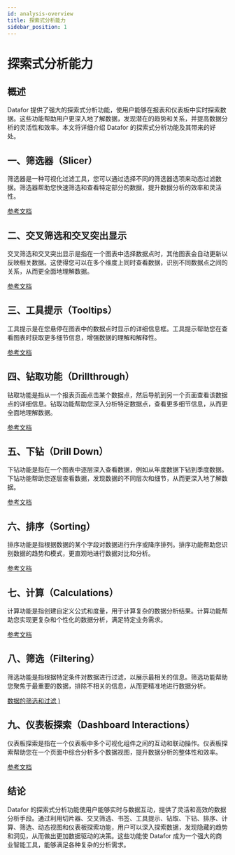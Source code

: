 ```yaml
---
id: analysis-overview
title: 探索式分析能力
sidebar_position: 1
---
```

# 探索式分析能力

## 概述

 Datafor 提供了强大的探索式分析功能，使用户能够在报表和仪表板中实时探索数据。这些功能帮助用户更深入地了解数据，发现潜在的趋势和关系，并提高数据分析的灵活性和效率。本文将详细介绍  Datafor 的探索式分析功能及其带来的好处。

## 一、筛选器（Slicer）

筛选器是一种可视化过滤工具，您可以通过选择不同的筛选器选项来动态过滤数据。筛选器帮助您快速筛选和查看特定部分的数据，提升数据分析的效率和灵活性。

[参考文档]()

## 二、交叉筛选和交叉突出显示

交叉筛选和交叉突出显示是指在一个图表中选择数据点时，其他图表会自动更新以反映相关数据。这使得您可以在多个维度上同时查看数据，识别不同数据点之间的关系，从而更全面地理解数据。

[参考文档]()

## 三、工具提示（Tooltips）

工具提示是在您悬停在图表中的数据点时显示的详细信息框。工具提示帮助您在查看图表时获取更多细节信息，增强数据的理解和解释性。

[参考文档]()

## 四、钻取功能（Drillthrough）

钻取功能是指从一个报表页面点击某个数据点，然后导航到另一个页面查看该数据点的详细信息。钻取功能帮助您深入分析特定数据点，查看更多细节信息，从而更全面地理解数据。

[参考文档]()

## 五、下钻（Drill Down）

下钻功能是指在一个图表中逐层深入查看数据，例如从年度数据下钻到季度数据。下钻功能帮助您逐层查看数据，发现数据的不同层次和细节，从而更深入地了解数据。

[参考文档]()

## 六、排序（Sorting）

排序功能是指根据数据的某个字段对数据进行升序或降序排列。排序功能帮助您识别数据的趋势和模式，更直观地进行数据对比和分析。

[参考文档]()

## 七、计算（Calculations）

计算功能是指创建自定义公式和度量，用于计算复杂的数据分析结果。计算功能帮助您实现更复杂和个性化的数据分析，满足特定业务需求。

[参考文档]()

## 八、筛选（Filtering）

筛选功能是指根据特定条件对数据进行过滤，以展示最相关的信息。筛选功能帮助您聚焦于最重要的数据，排除不相关的信息，从而更精准地进行数据分析。

[数据的筛选和过滤 )]()

## 九、仪表板探索（Dashboard Interactions）

仪表板探索是指在一个仪表板中多个可视化组件之间的互动和联动操作。仪表板探索帮助您在一个页面中综合分析多个数据视图，提升数据分析的整体性和效率。

[参考文档]()

## 结论

Datafor 的探索式分析功能使用户能够实时与数据互动，提供了灵活和高效的数据分析手段。通过利用切片器、交叉筛选、书签、工具提示、钻取、下钻、排序、计算、筛选、动态视图和仪表板探索功能，用户可以深入探索数据，发现隐藏的趋势和洞见，从而做出更加数据驱动的决策。这些功能使  Datafor 成为一个强大的商业智能工具，能够满足各种复杂的分析需求。